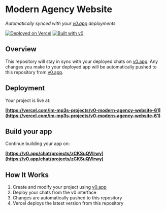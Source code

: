 # Modern Agency Website

*Automatically synced with your [v0.app](https://v0.app) deployments*

[![Deployed on Vercel](https://img.shields.io/badge/Deployed%20on-Vercel-black?style=for-the-badge&logo=vercel)](https://vercel.com/im-mp3s-projects/v0-modern-agency-website-61)
[![Built with v0](https://img.shields.io/badge/Built%20with-v0.app-black?style=for-the-badge)](https://v0.app/chat/projects/zCKSuQVlrwy)

## Overview

This repository will stay in sync with your deployed chats on [v0.app](https://v0.app).
Any changes you make to your deployed app will be automatically pushed to this repository from [v0.app](https://v0.app).

## Deployment

Your project is live at:

**[https://vercel.com/im-mp3s-projects/v0-modern-agency-website-61](https://vercel.com/im-mp3s-projects/v0-modern-agency-website-61)**

## Build your app

Continue building your app on:

**[https://v0.app/chat/projects/zCKSuQVlrwy](https://v0.app/chat/projects/zCKSuQVlrwy)**

## How It Works

1. Create and modify your project using [v0.app](https://v0.app)
2. Deploy your chats from the v0 interface
3. Changes are automatically pushed to this repository
4. Vercel deploys the latest version from this repository
